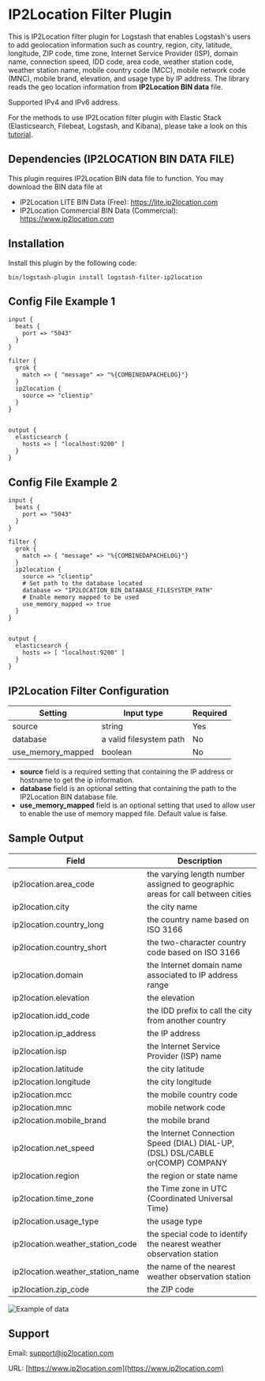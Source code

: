 # IP2Location Filter Plugin
This is IP2Location filter plugin for Logstash that enables Logstash's users to add geolocation information such as country, region, city, latitude, longitude, ZIP code, time zone, Internet Service Provider (ISP), domain name, connection speed, IDD code, area code, weather station code, weather station name, mobile country code (MCC), mobile network code (MNC), mobile brand, elevation, and usage type by IP address. The library reads the geo location information from **IP2Location BIN data** file.

Supported IPv4 and IPv6 address.

For the methods to use IP2Location filter plugin with Elastic Stack (Elasticsearch, Filebeat, Logstash, and Kibana), please take a look on this [tutorial](https://www.ip2location.com/tutorials/how-to-use-ip2location-filter-plugin-with-elastic-stack).


## Dependencies (IP2LOCATION BIN DATA FILE)
This plugin requires IP2Location BIN data file to function. You may download the BIN data file at
* IP2Location LITE BIN Data (Free): https://lite.ip2location.com
* IP2Location Commercial BIN Data (Commercial): https://www.ip2location.com


## Installation
Install this plugin by the following code:
```
bin/logstash-plugin install logstash-filter-ip2location
```


## Config File Example 1
```
input {
  beats {
    port => "5043"
  }
}

filter {
  grok {
    match => { "message" => "%{COMBINEDAPACHELOG}"}
  }
  ip2location {
    source => "clientip"
  }
}


output {
  elasticsearch {
    hosts => [ "localhost:9200" ]
  }
}
```


## Config File Example 2
```
input {
  beats {
    port => "5043"
  }
}

filter {
  grok {
    match => { "message" => "%{COMBINEDAPACHELOG}"}
  }
  ip2location {
    source => "clientip"
    # Set path to the database located
    database => "IP2LOCATION_BIN_DATABASE_FILESYSTEM_PATH"
    # Enable memory mapped to be used
    use_memory_mapped => true
  }
}


output {
  elasticsearch {
    hosts => [ "localhost:9200" ]
  }
}
```


## IP2Location Filter Configuration
|Setting|Input type|Required|
|---|---|---|
|source|string|Yes|
|database|a valid filesystem path|No|
|use_memory_mapped|boolean|No|

* **source** field is a required setting that containing the IP address or hostname to get the ip information.
* **database** field is an optional setting that containing the path to the IP2Location BIN database file.
* **use_memory_mapped** field is an optional setting that used to allow user to enable the use of memory mapped file. Default value is false.


## Sample Output
|Field|Description|
|---|---|
|ip2location.area_code|the varying length number assigned to geographic areas for call between cities|
|ip2location.city|the city name|
|ip2location.country_long|the country name based on ISO 3166|
|ip2location.country_short|the two-character country code based on ISO 3166|
|ip2location.domain|the Internet domain name associated to IP address range|
|ip2location.elevation|the elevation|
|ip2location.idd_code|the IDD prefix to call the city from another country|
|ip2location.ip_address|the IP address|
|ip2location.isp|the Internet Service Provider (ISP) name|
|ip2location.latitude|the city latitude|
|ip2location.longitude|the city longitude|
|ip2location.mcc|the mobile country code|
|ip2location.mnc|mobile network code|
|ip2location.mobile_brand|the mobile brand|
|ip2location.net_speed|the Internet Connection Speed (DIAL) DIAL-UP,(DSL) DSL/CABLE or(COMP) COMPANY|
|ip2location.region|the region or state name|
|ip2location.time_zone|the Time zone in UTC (Coordinated Universal Time)|
|ip2location.usage_type|the usage type|
|ip2location.weather_station_code|the special code to identify the nearest weather observation station|
|ip2location.weather_station_name|the name of the nearest weather observation station|
|ip2location.zip_code|the ZIP code|

![Example of data](https://www.ip2location.com/assets/img/logstash-filter-ip2location-screenshot2.png)


## Support
Email: support@ip2location.com

URL: [https://www.ip2location.com](https://www.ip2location.com)
